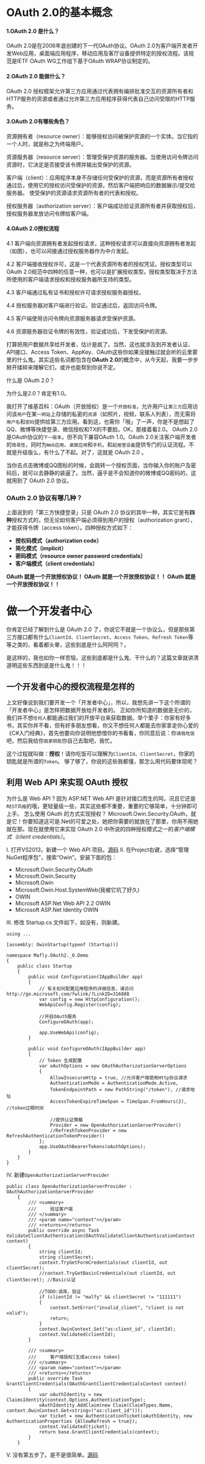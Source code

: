 # OAuth 2.0的基本概念

#### 1.OAuth 2.0 是什么？

OAuth 2.0是在2006年底创建的下一代OAuth协议。OAuth 2.0为客户端开发者开发Web应用，桌面端应用程序，移动应用及客厅设备提供特定的授权流程。该规范是IETF OAuth WG工作组下基于OAuth WRAP协议制定的。

#### 2.OAuth 2.0 能做什么？

OAuth 2.0 授权框架允许第三方应用通过代表拥有编排批准交互的资源所有者和HTTP服务的资源或者通过允许第三方应用程序获得代表自己访问受限的HTTP服务。

#### 3.OAuth 2.0有哪些角色？

资源拥有者（resource owner）：能够授权访问被保护资源的一个实体。当它指的一个人时，就是称之为终端用户。

资源服务器（resource server）：管理受保护资源的服务器。当使用访问令牌访问资源时，它决定是否接受该令牌并输出受保护的资源。

客户端（client）：应用程序本身不存储任何受保护的资源，而是资源所有者授权通过后，使用它的授权访问受保护的资源，然后客户端把响应的数据展示/提交给服务器。 使受保护的资源请求资源所有者的代表和授权。

授权服务器（authorization server）：客户端成功验证资源所有者并获取授权后，授权服务器发放访问令牌给客户端。

#### 4.OAuth 2.0授权流程

4.1 客户端向资源拥有者发起授权请求，这种授权请求可以直接向资源拥有者发起（如图），也可以间接通过授权服务器作为中介发起。

4.2 客户端接收授权许可，这是一个代表资源所有者的授权凭证。授权类型可以OAuth 2.0规范中四种的任意一种，也可以是扩展授权类型。授权类型取决于方法所使用的客户端请求授权和授权服务器所支持的类型。

4.3 客户端通过私有证书和授权许可请求授权服务器授权。

4.4 授权服务器对客户端进行验证。验证通过后，返回访问令牌。

4.5 客户端使用访问令牌向资源服务器请求受保护资源。

4.6 资源服务器验证令牌的有效性，验证成功后，下发受保护的资源。



打算把用户数据共享给开发者，估计是疯了。当然，这也就涉及到开发者认证、API接口、Access Token、AppKey、OAuth这些你如果没接触过就会听的云里雾里的什么鬼。其实这些名词都包含在**OAuth 2.0**的概念中，从今天起，我要一步步掰开揉碎来理解它们，或许也能帮到你说不定。 

什么是 OAuth 2.0？

为什么是2.0？肯定有1.0。

 我打开了维基百科：OAuth（开放授权）是一个`开放标准`，允许用户让`第三方`应用访问该`用户`在某`一网站`上存储的私密的`资源`（如照片，视频，联系人列表），而无需将`用户名`和`密码`提供给第三方应用。看到这，也需你「哦」了一声，你是不是想起了QQ、微博等快捷登录、微信授权和TX的不要脸。OK，那接着看2.0。
 OAuth 2.0是OAuth协议的`下一版本`，但不向下兼容OAuth 1.0。OAuth 2.0关注客户端开发者的`简易性`，同时为`Web应用`、`桌面应用`和`手机`，和`起居室设备`提供专门的认证流程。不就是升级版么，有什么了不起。对了，这就是 OAuth 2.0 。

当你去点击微博或QQ图标的时候，会跳转一个授权页面，当你输入你的账户及密码后，就可以去静静的装逼了。当然，逼乎是不会知道你的微博或QQ密码的，这就用到了 OAuth 2.0 协议。 

### OAuth 2.0 协议有哪几种？

上面说到的「第三方快捷登录」只是 OAuth 2.0 协议的其中一种，其实它是有**四种**授权方式的，但无论如何客户端必须得到用户的授权（authorization grant），才能获得令牌（access token）。四种授权方式如下：

- **授权码模式（authorization code）**
- **简化模式（implicit）**
- **密码模式（resource owner password credentials）**
- **客户端模式（client credentials）**



**OAuth 就是一个开放授权协议！ OAuth 就是一个开放授权协议！！ OAuth 就是一个开放授权协议！！** 

# 做一个开发者中心 

你肯定已经了解到什么是 OAuth 2.0 了，你说它不就是一个协议么，但是那些第三方接口都有什么`ClientId`、`ClientSecret`、`Access Token`、`Refresh Token`等等之类的，看着都头晕，这些到底是什么阿阿阿？。

是这样的，我也如你一样苦恼，这些到底都是什么鬼、干什么的？这篇文章就讲清道明这些东西到底是什么鬼！！！ 

## 一个开发者中心的授权流程是怎样的

上文好像说到我们要开发一个「开发者中心」，所以，我想先讲一下这个所谓的「开发者中心」是怎样把数据开放给开发者的。
 正如你所知道的数据是无价的，我们并不想`任何人`都能通过我们的开放平台来获取数据。举个栗子：你家有好多书，其实你并不看，但有好多朋友想看，你又不想任何人都能去你家拿走你心爱的《C#入门经典》，首先他要向你说明他想借你的书看看，你同意后说：你`请我吃饭`吧，然后我给你`我家钥匙`你自己去取吧，我忙。

这个过程就叫做：**授权**！请你吃饭可以理解为`ClientId`、`ClientSecret`，你家的钥匙就是所谓的`Token`。
 够了够了，你说的这些我都懂，那怎么用代码要体现呢？

## 利用 Web API 来实现 OAuth 授权

为什么是 Web API ?
 因为 ASP.NET Web API 是针对接口而生的阿。况且它还是`REST风格`的哦，更轻量级一些，其实这些都不重要，重要的它够简单，十分钟即可上手。
 怎么使用 OAuth 的方式实现授权？
 Microsoft.Owin.Security.OAuth，就是它！你要知道这可是.Net的可爱之处，她把你需要的就放在了那里，你用不用她就在那。现在就使用它来实现 OAuth 2.0 中所说的四种授权模式之一的*客户端模式（client credentials）*。

 Ⅰ. 打开VS2013，新建一个 Web API 项目。[源码](https://github.com/mafly/OAuth2.0)
 Ⅱ. 在Project右键，选择“管理NuGet程序包”，搜索“Owin”。安装下面的包：

- Microsoft.Owin.Security.OAuth
- Microsoft.Owin.Security
- Microsoft.Owin
- Microsoft.Owin.Host.SystemWeb(我被它坑了好久)
- OWIN
- Microsoft ASP.Net Web API 2.2 OWIN
- Microsoft ASP.Net Identity OWIN

Ⅲ. 修改 Startup.cs 文件如下，如没有，则新建。

```
using ...

[assembly: OwinStartup(typeof (Startup))]

namespace Mafly.OAuth2._0.Demo
{
    public class Startup
    {
        public void Configuration(IAppBuilder app)
        {
            // 有关如何配置应用程序的详细信息，请访问 http://go.microsoft.com/fwlink/?LinkID=316888
            var config = new HttpConfiguration();
            WebApiConfig.Register(config);

            //开启OAuth服务
            ConfigureOAuth(app);

            app.UseWebApi(config);
        }

        public void ConfigureOAuth(IAppBuilder app)
        {
            // Token 生成配置
            var oAuthOptions = new OAuthAuthorizationServerOptions
            {
                AllowInsecureHttp = true, //允许客户端使用Http协议请求
                AuthenticationMode = AuthenticationMode.Active,
                TokenEndpointPath = new PathString("/token"), //请求地址
                AccessTokenExpireTimeSpan = TimeSpan.FromHours(2), //token过期时间

                //提供认证策略
                Provider = new OpenAuthorizationServerProvider()
                //RefreshTokenProvider = new RefreshAuthenticationTokenProvider()
            };
            app.UseOAuthBearerTokens(oAuthOptions);
        }
    }
}
```

Ⅳ. 新建`OpenAuthorizationServerProvider`

```
public class OpenAuthorizationServerProvider : OAuthAuthorizationServerProvider
    {
        /// <summary>
        ///     验证客户端
        /// </summary>
        /// <param name="context"></param>
        /// <returns></returns>
        public override async Task ValidateClientAuthentication(OAuthValidateClientAuthenticationContext context)
        {
            string clientId;
            string clientSecret;
            context.TryGetFormCredentials(out clientId, out clientSecret);
            //context.TryGetBasicCredentials(out clientId, out clientSecret); //Basic认证

            //TODO:读库，验证
            if (clientId != "malfy" && clientSecret != "111111")
            {
                context.SetError("invalid_client", "client is not valid");
                return;
            }
            context.OwinContext.Set("as:client_id", clientId);
            context.Validated(clientId);
        }

        /// <summary>
        ///     客户端授权[生成access token]
        /// </summary>
        /// <param name="context"></param>
        /// <returns></returns>
        public override Task GrantClientCredentials(OAuthGrantClientCredentialsContext context)
        {
            var oAuthIdentity = new ClaimsIdentity(context.Options.AuthenticationType);
            oAuthIdentity.AddClaim(new Claim(ClaimTypes.Name, context.OwinContext.Get<string>("as:client_id")));
            var ticket = new AuthenticationTicket(oAuthIdentity, new AuthenticationProperties {AllowRefresh = true});
            context.Validated(ticket);
            return base.GrantClientCredentials(context);
        }
    }
```

Ⅴ. 没有第五步了。是不是很简单。[源码](https://github.com/mafly/OAuth2.0)